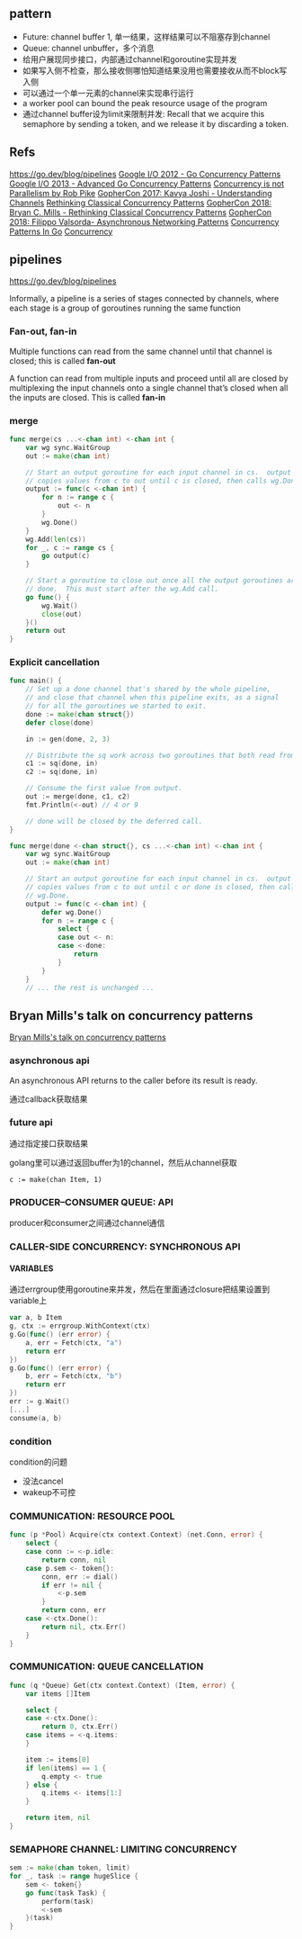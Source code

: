 
## pattern

- Future: channel buffer 1, 单一结果，这样结果可以不阻塞存到channel
- Queue: channel unbuffer，多个消息
- 给用户展现同步接口，内部通过channel和goroutine实现并发
- 如果写入侧不检查，那么接收侧哪怕知道结果没用也需要接收从而不block写入侧
- 可以通过一个单一元素的channel来实现串行运行
- a worker pool can bound the peak resource usage of the program
- 通过channel buffer设为limit来限制并发: Recall that we acquire this semaphore by sending a token, and we release it by discarding a token.

## Refs

<https://go.dev/blog/pipelines>
[Google I/O 2012 - Go Concurrency Patterns](https://www.youtube.com/watch?v=f6kdp27TYZs)
[Google I/O 2013 - Advanced Go Concurrency Patterns](https://www.youtube.com/watch?v=QDDwwePbDtw)
[Concurrency is not Parallelism by Rob Pike](https://www.youtube.com/watch?v=oV9rvDllKEg)
[GopherCon 2017: Kavya Joshi - Understanding Channels](https://www.youtube.com/watch?v=KBZlN0izeiY)
[Rethinking Classical Concurrency Patterns](https://drive.google.com/file/d/1nPdvhB0PutEJzdCq5ms6UI58dp50fcAN/view)
[GopherCon 2018: Bryan C. Mills - Rethinking Classical Concurrency Patterns](https://www.youtube.com/watch?v=5zXAHh5tJqQ)
[GopherCon 2018: Filippo Valsorda- Asynchronous Networking Patterns](https://www.youtube.com/watch?v=afSiVelXDTQ)
[Concurrency Patterns In Go](https://www.youtube.com/watch?v=YEKjSzIwAdA)
[Concurrency](https://blogtitle.github.io/categories/concurrency/)

## pipelines

<https://go.dev/blog/pipelines>

Informally, a pipeline is a series of stages connected by channels, where each stage is a group of goroutines running the same function

### Fan-out, fan-in

Multiple functions can read from the same channel until that channel is closed; this is called **fan-out**

A function can read from multiple inputs and proceed until all are closed by multiplexing the input channels onto a single channel that’s closed when all the inputs are closed. This is called **fan-in**

### merge

```go
func merge(cs ...<-chan int) <-chan int {
    var wg sync.WaitGroup
    out := make(chan int)

    // Start an output goroutine for each input channel in cs.  output
    // copies values from c to out until c is closed, then calls wg.Done.
    output := func(c <-chan int) {
        for n := range c {
            out <- n
        }
        wg.Done()
    }
    wg.Add(len(cs))
    for _, c := range cs {
        go output(c)
    }

    // Start a goroutine to close out once all the output goroutines are
    // done.  This must start after the wg.Add call.
    go func() {
        wg.Wait()
        close(out)
    }()
    return out
}
```

### Explicit cancellation

```go
func main() {
    // Set up a done channel that's shared by the whole pipeline,
    // and close that channel when this pipeline exits, as a signal
    // for all the goroutines we started to exit.
    done := make(chan struct{})
    defer close(done)          

    in := gen(done, 2, 3)

    // Distribute the sq work across two goroutines that both read from in.
    c1 := sq(done, in)
    c2 := sq(done, in)

    // Consume the first value from output.
    out := merge(done, c1, c2)
    fmt.Println(<-out) // 4 or 9

    // done will be closed by the deferred call.      
}

func merge(done <-chan struct{}, cs ...<-chan int) <-chan int {
    var wg sync.WaitGroup
    out := make(chan int)

    // Start an output goroutine for each input channel in cs.  output
    // copies values from c to out until c or done is closed, then calls
    // wg.Done.
    output := func(c <-chan int) {
        defer wg.Done()
        for n := range c {
            select {
            case out <- n:
            case <-done:
                return
            }
        }
    }
    // ... the rest is unchanged ...
```

## Bryan Mills's talk on concurrency patterns

[Bryan Mills's talk on concurrency patterns](https://drive.google.com/file/d/1nPdvhB0PutEJzdCq5ms6UI58dp50fcAN/view)

### asynchronous api

An asynchronous API returns to the caller before its result is ready.

通过callback获取结果

### future api

通过指定接口获取结果

golang里可以通过返回buffer为1的channel，然后从channel获取

`c := make(chan Item, 1)`

### PRODUCER–CONSUMER QUEUE: API

producer和consumer之间通过channel通信

### CALLER-SIDE CONCURRENCY: SYNCHRONOUS API

#### VARIABLES

通过errgroup使用goroutine来并发，然后在里面通过closure把结果设置到variable上

```go
var a, b Item
g, ctx := errgroup.WithContext(ctx)
g.Go(func() (err error) {
    a, err = Fetch(ctx, "a")
    return err
})
g.Go(func() (err error) {
    b, err = Fetch(ctx, "b")
    return err
})
err := g.Wait()
[...]
consume(a, b)
```

### condition

condition的问题
- 没法cancel
- wakeup不可控

### COMMUNICATION: RESOURCE POOL

```go
func (p *Pool) Acquire(ctx context.Context) (net.Conn, error) {
    select {
    case conn := <-p.idle:
        return conn, nil
    case p.sem <- token{}:
        conn, err := dial()
        if err != nil {
            <-p.sem
        }
        return conn, err
    case <-ctx.Done():
        return nil, ctx.Err()
    }
}
```

### COMMUNICATION: QUEUE CANCELLATION

```go
func (q *Queue) Get(ctx context.Context) (Item, error) {
    var items []Item

    select {
    case <-ctx.Done():
        return 0, ctx.Err()
    case items = <-q.items:
    }

    item := items[0]
    if len(items) == 1 {
        q.empty <- true
    } else {
        q.items <- items[1:]
    }

    return item, nil
}
```

### SEMAPHORE CHANNEL: LIMITING CONCURRENCY

```go
sem := make(chan token, limit)
for _, task := range hugeSlice {
    sem <- token{}
    go func(task Task) {
        perform(task)
        <-sem
    }(task)
}
```
